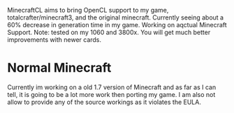 MinecraftCL aims to bring OpenCL support to my game, totalcrafter/minecraft3, and the original minecraft. Currently seeing about a 60% decrease in generation time in my game. 
Working on aqctual Minecraft Support. Note: tested on my 1060 and 3800x. You will get much better improvements with newer cards.<br>
# Normal Minecraft
Currently im working on a old 1.7 version of Minecraft and as far as I can tell, it is going to be a lot more work then porting my game. I am also not
allow to provide any of the source workings as it violates the EULA. 
